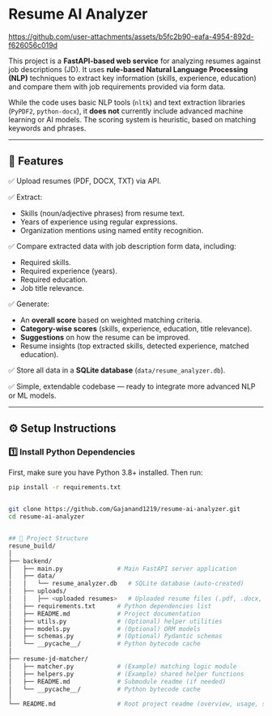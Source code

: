 # Resume AI Analyzer





https://github.com/user-attachments/assets/b5fc2b90-eafa-4954-892d-f626056c019d




This project is a **FastAPI-based web service** for analyzing resumes against job descriptions (JD). It uses **rule-based Natural Language Processing (NLP)** techniques to extract key information (skills, experience, education) and compare them with job requirements provided via form data. 

While the code uses basic NLP tools (`nltk`) and text extraction libraries (`PyPDF2`, `python-docx`), it **does not** currently include advanced machine learning or AI models. The scoring system is heuristic, based on matching keywords and phrases.

---

## 🚀 Features

✅ Upload resumes (PDF, DOCX, TXT) via API.  

✅ Extract:
- Skills (noun/adjective phrases) from resume text.
- Years of experience using regular expressions.
- Organization mentions using named entity recognition.  

✅ Compare extracted data with job description form data, including:
- Required skills.
- Required experience (years).
- Required education.
- Job title relevance.

✅ Generate:
- An **overall score** based on weighted matching criteria.
- **Category-wise scores** (skills, experience, education, title relevance).
- **Suggestions** on how the resume can be improved.
- Resume insights (top extracted skills, detected experience, matched education).

✅ Store all data in a **SQLite database** (`data/resume_analyzer.db`).

✅ Simple, extendable codebase — ready to integrate more advanced NLP or ML models.

---

## ⚙️ Setup Instructions

### 1️⃣ Install Python Dependencies

First, make sure you have Python 3.8+ installed. Then run:

```bash
pip install -r requirements.txt


git clone https://github.com/Gajanand1219/resume-ai-analyzer.git
cd resume-ai-analyzer


## 📂 Project Structure
resune_build/
│
├── backend/
│   ├── main.py               # Main FastAPI server application
│   ├── data/
│   │   └── resume_analyzer.db   # SQLite database (auto-created)
│   ├── uploads/
│   │   ├── <uploaded resumes>   # Uploaded resume files (.pdf, .docx, .txt)
│   ├── requirements.txt      # Python dependencies list
│   ├── README.md             # Project documentation
│   ├── utils.py              # (Optional) helper utilities
│   ├── models.py             # (Optional) ORM models
│   ├── schemas.py            # (Optional) Pydantic schemas
│   └── __pycache__/          # Python bytecode cache
│
├── resume-jd-matcher/
│   ├── matcher.py            # (Example) matching logic module
│   ├── helpers.py            # (Example) shared helper functions
│   ├── README.md             # Submodule readme (if needed)
│   └── __pycache__/          # Python bytecode cache
│
└── README.md                 # Root project readme (overview, usage, setup)
